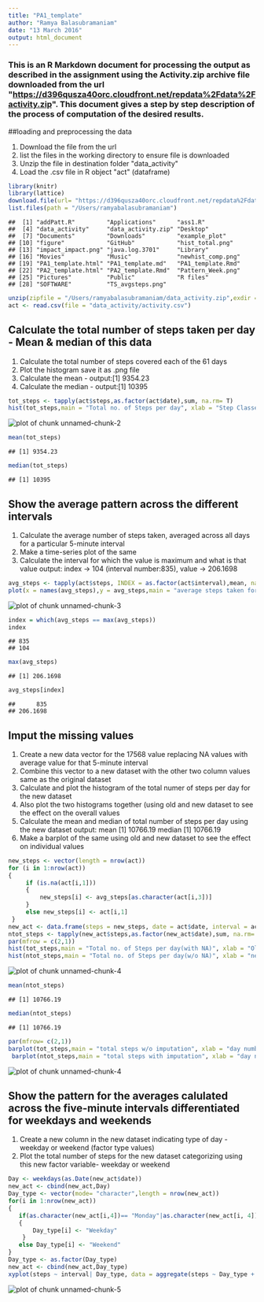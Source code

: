 ```yaml
---
title: "PA1_template"
author: "Ramya Balasubramaniam"
date: "13 March 2016"
output: html_document
---
```


### This is an R Markdown document for processing the output as described in the assignment using the Activity.zip archive file downloaded from the url "https://d396qusza40orc.cloudfront.net/repdata%2Fdata%2Factivity.zip". This document gives a step by step description of the process of computation of the desired results.

##loading and preprocessing the data
1. Download the file from the url
2. list the files in the working directory to ensure file is downloaded
3. Unzip the file in destination folder "data_activity"
4. Load the .csv file in R object "act" (dataframe)


```r
library(knitr)
library(lattice)
download.file(url= "https://d396qusza40orc.cloudfront.net/repdata%2Fdata%2Factivity.zip",destfile= "data_activity.zip",method = "curl")
list.files(path = "/Users/ramyabalasubramaniam")
```

```
##  [1] "addPatt.R"         "Applications"      "ass1.R"           
##  [4] "data_activity"     "data_activity.zip" "Desktop"          
##  [7] "Documents"         "Downloads"         "example_plot"     
## [10] "figure"            "GitHub"            "hist_total.png"   
## [13] "impact_impact.png" "java.log.3701"     "Library"          
## [16] "Movies"            "Music"             "newhist_comp.png" 
## [19] "PA1_template.html" "PA1_template.md"   "PA1_template.Rmd" 
## [22] "PA2_template.html" "PA2_template.Rmd"  "Pattern_Week.png" 
## [25] "Pictures"          "Public"            "R files"          
## [28] "SOFTWARE"          "TS_avgsteps.png"
```

```r
unzip(zipfile = "/Users/ramyabalasubramaniam/data_activity.zip",exdir = "data_activity")
act <- read.csv(file = "data_activity/activity.csv")
```
## Calculate the total number of steps taken per day - Mean & median of this data
1. Calculate the total number of steps covered each of the 61 days
2. Plot the histogram save it as .png file
3. Calculate the mean - 
output:[1] 9354.23
4. Calculate the median -
output:[1] 10395


```r
tot_steps <- tapply(act$steps,as.factor(act$date),sum, na.rm= T)
hist(tot_steps,main = "Total no. of Steps per day", xlab = "Step Classes", ylab = "Frequency")
```

![plot of chunk unnamed-chunk-2](figure/unnamed-chunk-2-1.png)

```r
mean(tot_steps)
```

```
## [1] 9354.23
```

```r
median(tot_steps)
```

```
## [1] 10395
```
## Show the average pattern across the different intervals
1. Calculate the average number of steps taken, averaged across all days for a particular 5-minute interval
2. Make a time-series plot of the same
3. Calculate the interval for which the value is maximum and what is that value 
output: index -> 104 (interval number:835), value -> 206.1698 


```r
avg_steps <- tapply(act$steps, INDEX = as.factor(act$interval),mean, na.rm =T)
plot(x = names(avg_steps),y = avg_steps,main = "average steps taken for an interval", xlab = "interval no.", ylab = "average no. of steps", type= "l", pch = 3, lwd = 2,col ="blue")
```

![plot of chunk unnamed-chunk-3](figure/unnamed-chunk-3-1.png)

```r
index = which(avg_steps == max(avg_steps))
index
```

```
## 835 
## 104
```

```r
max(avg_steps)
```

```
## [1] 206.1698
```

```r
avg_steps[index]
```

```
##      835 
## 206.1698
```
## Imput the missing values
1. Create a new data vector for the 17568 value replacing NA values with average value for that 5-minute interval
2. Combine this vector to a new dataset with the other two column values same as the original dataset
3. Calculate and plot the histogram of the total numer of steps per day for the new dataset
4. Also plot the two histograms together (using old and new dataset to see the effect on the overall values
5. Calculate the mean and median of total number of steps per day using the new dataset
output: mean [1] 10766.19
median [1] 10766.19
6. Make a barplot of the same using old and new dataset to see the effect on individual values

```r
new_steps <- vector(length = nrow(act))
for (i in 1:nrow(act))
{
     if (is.na(act[i,1]))
     {
         new_steps[i] <- avg_steps[as.character(act[i,3])]
     }
     else new_steps[i] <- act[i,1]
 }
new_act <- data.frame(steps = new_steps, date = act$date, interval = act$interval)
ntot_steps <- tapply(new_act$steps,as.factor(new_act$date),sum, na.rm= T) 
par(mfrow = c(2,1))
hist(tot_steps,main = "Total no. of Steps per day(with NA)", xlab = "Old Step Classes", ylab = "Frequency")
hist(ntot_steps,main = "Total no. of Steps per day(w/o NA)", xlab = "new Step Classes", ylab = "Frequency")
```

![plot of chunk unnamed-chunk-4](figure/unnamed-chunk-4-1.png)

```r
mean(ntot_steps)
```

```
## [1] 10766.19
```

```r
median(ntot_steps)
```

```
## [1] 10766.19
```

```r
par(mfrow= c(2,1))
barplot(tot_steps,main = "total steps w/o imputation", xlab = "day number",ylab ="total steps per day")
 barplot(ntot_steps,main = "total steps with imputation", xlab = "day number",ylab ="total steps per day")
```

![plot of chunk unnamed-chunk-4](figure/unnamed-chunk-4-2.png)

## Show the pattern for the averages calulated across the five-minute intervals differentiated for weekdays and weekends
1. Create a new column in the new dataset indicating type of day - weekday or weekend (factor type values)
2. Plot the total number of steps for the new dataset categorizing using this new factor variable- weekday or weekend


```r
Day <- weekdays(as.Date(new_act$date))
new_act <- cbind(new_act,Day)
Day_type <- vector(mode= "character",length = nrow(new_act))
for(i in 1:nrow(new_act))
{
   if(as.character(new_act[i,4])== "Monday"|as.character(new_act[i, 4])=="Tuesday"|as.character(new_act[i,4])=="Wednesday"|as.character(new_act[i,4])=="Thrusday"|as.character(new_act[i,4])=="Friday")
   { 
   	   Day_type[i] <- "Weekday"
   	}
   else Day_type[i] <- "Weekend"
}
Day_type <- as.factor(Day_type)
new_act <- cbind(new_act,Day_type)
xyplot(steps ~ interval| Day_type, data = aggregate(steps ~ Day_type + interval, data = new_act, sum), type= "l",ylab = "no of steps", xlab ="interval number", main ="pattern over weekdays & weekends",layout = c(1,2))
```

![plot of chunk unnamed-chunk-5](figure/unnamed-chunk-5-1.png)

